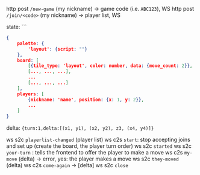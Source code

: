http post `/new-game` (my nickname) -> game code (i.e. `ABC123`), WS
http post `/join/<code>` (my nickname) -> player list, WS

state: ```
```json
{
	palette: {
		'layout': {script: ""}
	},
	board: [
		[{tile_type: 'layout', color: number, data: {move_count: 2}}, ..., ...],
		[..., ..., ...],
		...
		[..., ..., ...]
	],
	players: [
		{nickname: 'name', position: {x: 1, y: 2}},
		...
	]
}
```
delta: `{turn:1,delta:[(x1, y1), (x2, y2), z3, (x4, y4)]}`

ws s2c `playerlist-changed` (player list)
ws c2s `start`: stop accepting joins and set up (create the board, the player turn order)
ws s2c `started`
ws s2c `your-turn` : tells the frontend to offer the player to make a move
ws c2s `my-move` (delta) -> error, yes: the player makes a move
ws s2c `they-moved` (delta)
ws c2s `come-again` -> \[delta\]
ws s2c `close`